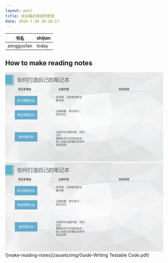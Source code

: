 ```yaml
---
layout: post
title: 谈谈最近阅读的感受
date: 2016-7-30 20:28:17
---
```


|书名  | shijian |
|------|---------|
|zengguofan |today  |


## How to make reading notes

![make-reading-notes](/assets/img/how-to-make-notes.jpg)
![make-reading-notes](/assets/img/how-to-make-notes-small.jpg)
![make-reading-notes](/assets/img/Guide-Writing Testable Code.pdf)
